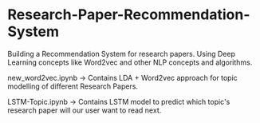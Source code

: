 # Research-Paper-Recommendation-System
Building a Recommendation System for research papers.
Using Deep Learning concepts like Word2vec and other NLP concepts and algorithms.

new_word2vec.ipynb -> Contains LDA + Word2vec approach for topic modelling of different Research Papers.

LSTM-Topic.ipynb -> Contains LSTM model to predict which topic's research paper will our user want to read next.

